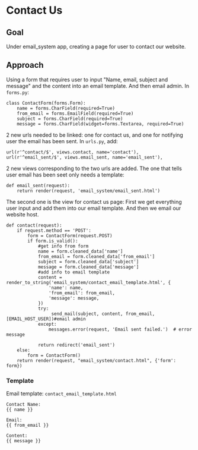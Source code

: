# Contact Us

## Goal
Under email_system app, creating a page for user to contact our website.

## Approach
Using a form that requires user to input "Name, email, subject and message" and the content into an email template. And then email admin. 
In `forms.py`:
```
class ContactForm(forms.Form):
    name = forms.CharField(required=True)
    from_email = forms.EmailField(required=True)
    subject = forms.CharField(required=True)
    message = forms.CharField(widget=forms.Textarea, required=True)
```
2 new urls needed to be linked: one for contact us, and one for notifying user the email has been sent.
In `urls.py`, add:
```
url(r'^contact/$', views.contact, name='contact'),
url(r'^email_sent/$', views.email_sent, name='email_sent'),
```
2 new views corresponding to the two urls are added.
The one that tells user email has been seet only needs a template:
```
def email_sent(request):
    return render(request, 'email_system/email_sent.html')
```
The second one is the view for contact us page:
First we get everything user input and add them into our email template. And then we email our website host.
```
def contact(request):
    if request.method == 'POST':
        form = ContactForm(request.POST)
        if form.is_valid():
            #get info from form
            name = form.cleaned_data['name']
            from_email = form.cleaned_data['from_email']
            subject = form.cleaned_data['subject']
            message = form.cleaned_data['message']
            #add info to email template
            content = render_to_string('email_system/contact_email_template.html', {
                'name': name,
                'from_email': from_email,
                'message': message,
            })
            try:
                 send_mail(subject, content, from_email, [EMAIL_HOST_USER])#email admin
            except:
                messages.error(request, 'Email sent failed.')  # error message

            return redirect('email_sent')
    else:
        form = ContactForm()
    return render(request, "email_system/contact.html", {'form': form})
```

### Template
Email template:
`contact_email_template.html`
```
Contact Name:
{{ name }}

Email:
{{ from_email }}

Content:
{{ message }}
```
